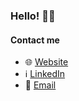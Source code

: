 ### Hello! :wave::sparkles:

#### Contact me
- 🌐 [Website](https://www.siewertson.com)
- ℹ️ [LinkedIn](https://www.linkedin.com/in/edvin-siewertson/)
- 💬 [Email](mailto:edvin.siewertson@gmail.com)
